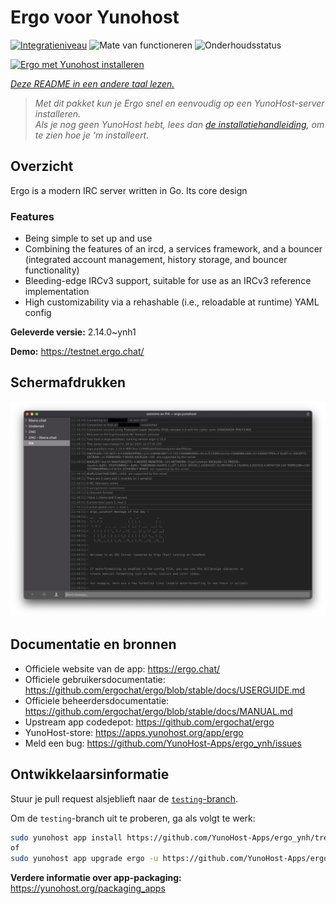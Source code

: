 <!--
NB: Deze README is automatisch gegenereerd door <https://github.com/YunoHost/apps/tree/master/tools/readme_generator>
Hij mag NIET handmatig aangepast worden.
-->

# Ergo voor Yunohost

[![Integratieniveau](https://apps.yunohost.org/badge/integration/ergo)](https://ci-apps.yunohost.org/ci/apps/ergo/)
![Mate van functioneren](https://apps.yunohost.org/badge/state/ergo)
![Onderhoudsstatus](https://apps.yunohost.org/badge/maintained/ergo)

[![Ergo met Yunohost installeren](https://install-app.yunohost.org/install-with-yunohost.svg)](https://install-app.yunohost.org/?app=ergo)

*[Deze README in een andere taal lezen.](./ALL_README.md)*

> *Met dit pakket kun je Ergo snel en eenvoudig op een YunoHost-server installeren.*  
> *Als je nog geen YunoHost hebt, lees dan [de installatiehandleiding](https://yunohost.org/install), om te zien hoe je 'm installeert.*

## Overzicht

Ergo is a modern IRC server written in Go. Its core design 

### Features

- Being simple to set up and use
- Combining the features of an ircd, a services framework, and a bouncer (integrated account management, history storage, and bouncer functionality)
- Bleeding-edge IRCv3 support, suitable for use as an IRCv3 reference implementation
- High customizability via a rehashable (i.e., reloadable at runtime) YAML config



**Geleverde versie:** 2.14.0~ynh1

**Demo:** <https://testnet.ergo.chat/>

## Schermafdrukken

![Schermafdrukken van Ergo](./doc/screenshots/textual.jpg)

## Documentatie en bronnen

- Officiele website van de app: <https://ergo.chat/>
- Officiele gebruikersdocumentatie: <https://github.com/ergochat/ergo/blob/stable/docs/USERGUIDE.md>
- Officiele beheerdersdocumentatie: <https://github.com/ergochat/ergo/blob/stable/docs/MANUAL.md>
- Upstream app codedepot: <https://github.com/ergochat/ergo>
- YunoHost-store: <https://apps.yunohost.org/app/ergo>
- Meld een bug: <https://github.com/YunoHost-Apps/ergo_ynh/issues>

## Ontwikkelaarsinformatie

Stuur je pull request alsjeblieft naar de [`testing`-branch](https://github.com/YunoHost-Apps/ergo_ynh/tree/testing).

Om de `testing`-branch uit te proberen, ga als volgt te werk:

```bash
sudo yunohost app install https://github.com/YunoHost-Apps/ergo_ynh/tree/testing --debug
of
sudo yunohost app upgrade ergo -u https://github.com/YunoHost-Apps/ergo_ynh/tree/testing --debug
```

**Verdere informatie over app-packaging:** <https://yunohost.org/packaging_apps>

